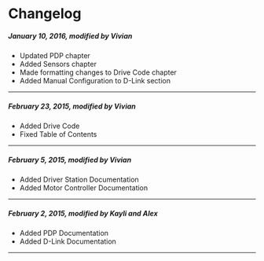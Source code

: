 # Changelog
##### January 10, 2016, *modified by Vivian*
* Updated PDP chapter
* Added Sensors chapter
* Made formatting changes to Drive Code chapter
* Added Manual Configuration to D-Link section
<hr />

##### February 23, 2015, *modified by Vivian*
* Added Drive Code
* Fixed Table of Contents

<hr />

##### February 5, 2015, *modified by Vivian*
* Added Driver Station Documentation
* Added Motor Controller Documentation

<hr />

##### February 2, 2015, *modified by Kayli and Alex*
* Added PDP Documentation
* Added D-Link Documentation

<hr />

